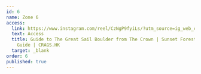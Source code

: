 ```yaml
---
id: 6
name: Zone 6
access:
  link: https://www.instagram.com/reel/CzNgP9fyiLs/?utm_source=ig_web_copy_link&igshid=MzRlODBiNWFlZA==
  text: Access
  title: Guide to The Great Sail Boulder from The Crown | Sunset Forest Access
    Guide | CRAGS.HK
  target: _blank
order: 6
published: true
---
```

